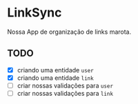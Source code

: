 # LinkSync

Nossa App de organização de links marota.

## TODO

- [x] criando uma entidade `user`
- [x] criando uma entidade `link`
- [ ] criar nossas validações para `user`
- [ ] criar nossas validações para `link`
